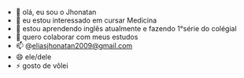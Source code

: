 - 👋 olá, eu sou o Jhonatan 
- 👀 eu estou interessado em cursar Medicina 
- 🌱 estou aprendendo inglês atualmente e fazendo 1°série do colégial
- 💞️ quero colaborar com meus estudos 
- 📫 @eliasjhonatan2009@gmail.com
- 😄 ele/dele
- ⚡ gosto de vôlei 

<!---
JhonatanEliaz/JhonatanEliaz is a ✨ special ✨ repository because its `README.md` (this file) appears on your GitHub profile.
You can click the Preview link to take a look at your changes.
--->
